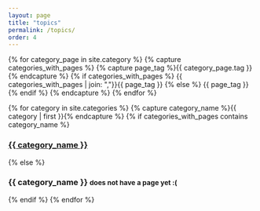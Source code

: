 ```yaml
---
layout: page
title: "topics"
permalink: /topics/
order: 4
---
```


<div>
  <!-- make a long string of all the tags of pages in _category folder (a collection) -->
  {% for category_page in site.category %}
    {% capture categories_with_pages %}
    {% capture page_tag %}{{ category_page.tag }}{% endcapture %}
      {% if categories_with_pages %}
        {{ categories_with_pages | join: ","}}{{ page_tag }}
      {% else %}
        {{ page_tag }}
      {% endif %}
    {% endcapture %}
  {% endfor %}

  <!-- show which pages in categories_with_pages string -->
  {% for category in site.categories %}
    {% capture category_name %}{{ category | first }}{% endcapture %}
    {% if categories_with_pages contains category_name %}
      <h3><a href="{{ site.baseurl }}/topics/{{ category_name | slugify}}">{{ category_name }}</a></h3>
    {% else %}
      <h3> {{ category_name }} <small>does not have a page yet :(</small></h3>
    {% endif %}
  {% endfor %}
</div>

<!-- old: lists all links regardless of page existence -->
<!-- <h1>Many of these links are currently nonexistent. Tx for your patience!</h1>

<div id="archives">
  {% for category in site.categories %}
  <div>
    {% capture category_name %}{{ category | first }}{% endcapture %}
    <h3><a href="{{ site.baseurl }}/topics/{{ category_name | slugify}}">{{ category_name }}</a></h3>
  </div>
  {% endfor %}
</div> -->

<!-- Old code that lists categories with posts repeated: -->
<!-- {% for category in site.categories %}
  <div class="archive-group">
    {% capture category_name %}{{ category | first }}{% endcapture %}
    <div id="#{{ category_name | slugize }}"></div>
    <p></p>

    <h3 class="category-head">{{ category_name }}</h3>
    <a name="{{ category_name | slugize }}"></a>
    {% for post in site.categories[category_name] %}
    <article class="archive-item">
      <h4><a href="{{ site.baseurl }}{{ post.url }}">{{post.title}}</a></h4>
    </article>
    {% endfor %}
  </div>
{% endfor %} -->
